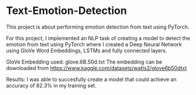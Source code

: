 # Text-Emotion-Detection

This project is about performing emotion detection from text using PyTorch.

For this project, I implemented an NLP task of creating a model to detect the emotion from text using PyTorch where I created a Deep Neural Network using GloVe Word Embeddings, LSTMs and fully connected layers.

GloVe Embedding used: glove.6B.50d.txt
The embedding can be downloaded from https://www.kaggle.com/datasets/watts2/glove6b50dtxt

Results:
I was able to succesfully create a model that could achieve an accuracy of 82.3% in my training set.

